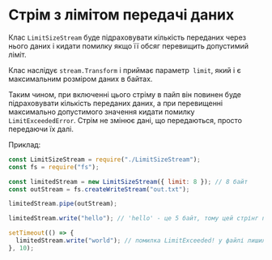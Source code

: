 # Стрім з лімітом передачі даних

Клас `LimitSizeStream` буде підраховувати
кількість переданих через нього даних і кидати помилку якщо її обсяг перевищить допустимий
ліміт.

Клас наслідує `stream.Transform` і приймає параметр` limit`, який і є
максимальним розміром даних в байтах.

Таким чином, при включенні цього стріму в пайп він повинен буде підраховувати кількість
переданих даних, а при перевищенні максимально допустимого значення кидати помилку
`LimitExceededError`. Стрім не змінює дані, що передаються, просто передаючи їх далі.

Приклад:

```js
const LimitSizeStream = require("./LimitSizeStream");
const fs = require("fs");

const limitedStream = new LimitSizeStream({ limit: 8 }); // 8 байт
const outStream = fs.createWriteStream("out.txt");

limitedStream.pipe(outStream);

limitedStream.write("hello"); // 'hello' - це 5 байт, тому цей стрінг повністю записаний у файл

setTimeout(() => {
  limitedStream.write("world"); // помилка LimitExceeded! у файлі лишилось лише 'hello'
}, 10);
```
